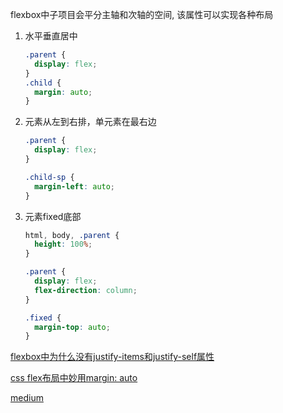 flexbox中子项目会平分主轴和次轴的空间, 该属性可以实现各种布局



1. 水平垂直居中

   ```css
   .parent {
     display: flex;
   }
   .child {
     margin: auto;
   }
   ```

   

2. 元素从左到右排，单元素在最右边

   ```css
   .parent {
     display: flex;
   }
   
   .child-sp {
     margin-left: auto;
   }
   
   ```

3. 元素fixed底部

   ```css
   html, body, .parent {
     height: 100%;
   }
   
   .parent {
     display: flex;
     flex-direction: column;
   }
   
   .fixed {
     margin-top: auto;
   }
   ```



[flexbox中为什么没有justify-items和justify-self属性](https://stackoverflow.com/questions/32551291/in-css-flexbox-why-are-there-no-justify-items-and-justify-self-properties/33856609#33856609)

[css flex布局中妙用margin: auto](https://juejin.im/post/5bde54ce51882516e840a8af)

[medium](https://css-tricks.com/the-peculiar-magic-of-flexbox-and-auto-margins/)

